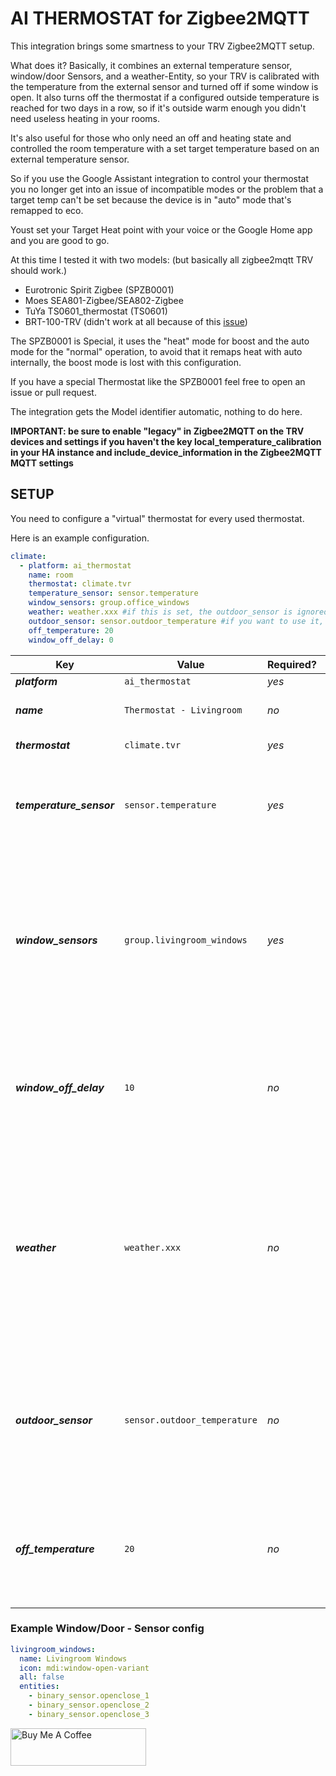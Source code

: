 # AI THERMOSTAT for Zigbee2MQTT

This integration brings some smartness to your TRV Zigbee2MQTT setup.

What does it? Basically, it combines an external temperature sensor, window/door Sensors, and a weather-Entity, so your TRV is calibrated with the temperature from the external sensor and turned off if some window is open. It also turns off the thermostat if a configured outside temperature is reached for two days in a row, so if it's outside warm enough you didn't need useless heating in your rooms.

It's also useful for those who only need an off and heating state and controlled the room temperature with a set target temperature based on an external temperature sensor.

So if you use the Google Assistant integration to control your thermostat you no longer get into an issue of incompatible modes or the problem that a target temp can't be set because the device is in "auto" mode that's remapped to eco.

Youst set your Target Heat point with your voice or the Google Home app and you are good to go.

At this time I tested it with two models: (but basically all zigbee2mqtt TRV should work.)

- Eurotronic Spirit Zigbee (SPZB0001)
- Moes SEA801-Zigbee/SEA802-Zigbee
- TuYa TS0601_thermostat (TS0601)
- BRT-100-TRV (didn't work at all because of this [issue](https://github.com/Koenkk/zigbee2mqtt/issues/9486)) 

The SPZB0001 is Special, it uses the "heat" mode for boost and the auto mode for the "normal" operation, to avoid that it remaps heat with auto internally, the boost mode is lost with this configuration.

If you have a special Thermostat like the SPZB0001 feel free to open an issue or pull request.

The integration gets the Model identifier automatic, nothing to do here.

**IMPORTANT: be sure to enable "legacy" in Zigbee2MQTT on the TRV devices and settings if you haven't the key local_temperature_calibration in your HA instance and include_device_information in the Zigbee2MQTT MQTT settings**

## SETUP
You need to configure a "virtual" thermostat for every used thermostat.

Here is an example configuration.
```yaml
climate:
  - platform: ai_thermostat
    name: room
    thermostat: climate.tvr
    temperature_sensor: sensor.temperature
    window_sensors: group.office_windows
    weather: weather.xxx #if this is set, the outdoor_sensor is ignored, remove the outdoor_sensor config!
    outdoor_sensor: sensor.outdoor_temperature #if you want to use it, remove the weather config!
    off_temperature: 20
    window_off_delay: 0
```


Key | Value | Required? | Description
--- | --- | --- | ---
***platform*** | `ai_thermostat` | *yes* |
***name*** | `Thermostat - Livingroom` | *no* | Used to name the virtual thermostat
***thermostat*** | `climate.tvr` | *yes* | a zigbee2mqtt climate entity.
***temperature_sensor*** | `sensor.temperature` | *yes* | a zigbee2mqtt sensor entity that is used for the actual temperature input of the thermostat.
***window_sensors*** | `group.livingroom_windows` | *yes* | a group of window/door - sensors (see below) that is used for the open window detection of the thermostat (the termostat dosn't need to support a open window detection for that feature).
***window_off_delay*** | `10` | *no* | Only set the thermostat to OFF state if the window/door - sensors are open for X seconds. Default ist 0 for instand turn off.
***weather*** | `weather.xxx` | *no* | a weather entity from Home Assistent to check the forcast to detect if heating is needed in use of the off_temperature (Meteorologisk institutt (Metno)) if this is set the outdoor_sensor is ignored
***outdoor_sensor*** | `sensor.outdoor_temperature` | *no* | a zigbee2mqtt sensor entity that is used for the outdoor temperature calculation in use of the off_temperature for the avg of the last two days.
***off_temperature*** | `20` | *no* | an int number as an temperature if the forcast outside temperature is above it the thermostat is turend off.

### Example Window/Door - Sensor config

```yaml
livingroom_windows:
  name: Livingroom Windows
  icon: mdi:window-open-variant
  all: false
  entities:
    - binary_sensor.openclose_1
    - binary_sensor.openclose_2
    - binary_sensor.openclose_3
```

<a href="https://www.buymeacoffee.com/kartoffeltoby" target="_blank"><img src="https://cdn.buymeacoffee.com/buttons/v2/default-green.png" alt="Buy Me A Coffee" style="height: 60px !important;width: 217px !important;" ></a>
